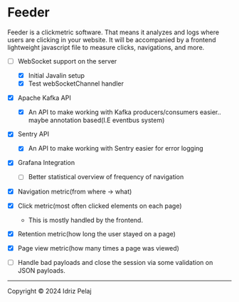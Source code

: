 # Feeder

Feeder is a clickmetric software. That means it analyzes and logs where users are clicking in your website.
It will be accompanied by a frontend lightweight javascript file to measure clicks, navigations, and more.

- [ ] WebSocket support on the server
  - [x] Initial Javalin setup
  - [x] Test webSocketChannel handler
- [x] Apache Kafka API
  - [x] An API to make working with Kafka producers/consumers easier.. maybe annotation based(I.E eventbus system)
- [x] Sentry API
  - [x] An API to make working with Sentry easier for error logging
- [x] Grafana Integration
  - [ ] Better statistical overview of frequency of navigation
- [x] Navigation metric(from where $\to$ what)
- [x] Click metric(most often clicked elements on each page)
  - This is mostly handled by the frontend.
- [x] Retention metric(how long the user stayed on a page)
- [x] Page view metric(how many times a page was viewed)
- [ ] Handle bad payloads and close the session via some validation on JSON payloads.


---
Copyright &copy; 2024 Idriz Pelaj